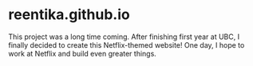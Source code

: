 # reentika.github.io

This project was a long time coming. After finishing first year at UBC, I finally decided to create this Netflix-themed website! One day, I hope to work  at Netflix and build even greater things. 
